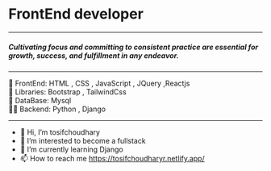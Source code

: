 <h1>FrontEnd developer</h1>
<hr>
<h5>Cultivating focus and committing to consistent practice are essential for growth, success, and fulfillment in any endeavor.</h5>
<hr>

🎪 FrontEnd: HTML , CSS , JavaScript , JQuery ,Reactjs <br>
🌱 Libraries: Bootstrap , TailwindCss <br>
💬 DataBase: Mysql <br>
👨‍💻  Backend: Python , Django

<hr>

- 👋 Hi, I’m tosifchoudhary
- 👀 I’m interested to become a fullstack
- 🌱 I’m currently learning Django
- 📫 How to reach me https://tosifchoudharyr.netlify.app/


